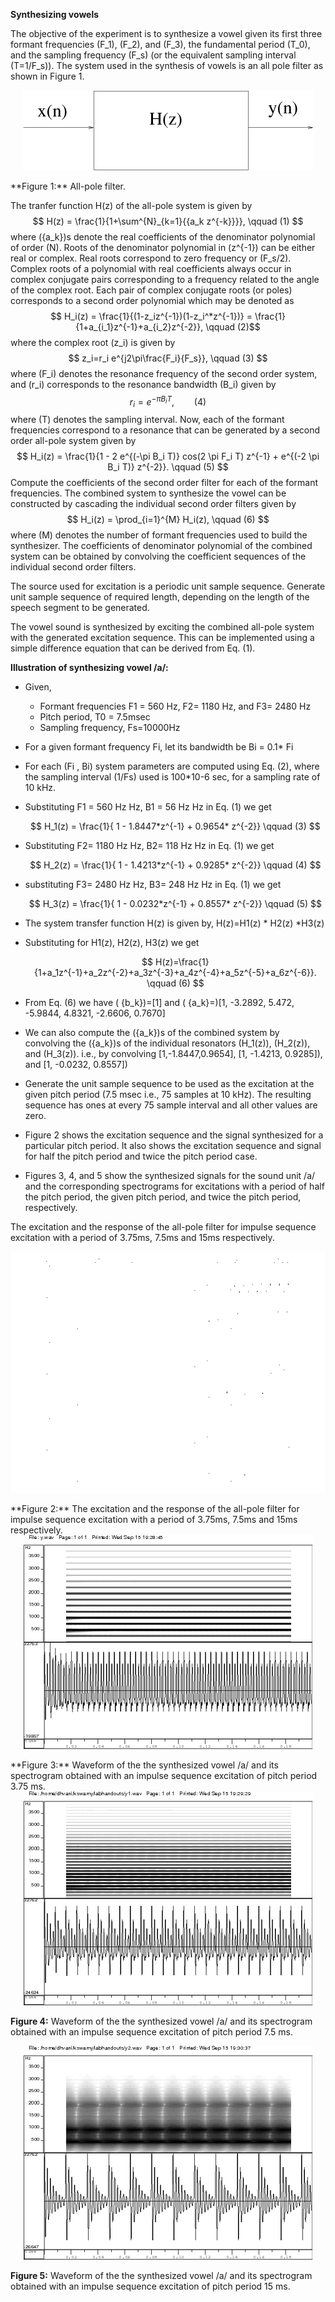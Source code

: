 **Synthesizing vowels**

The objective of the experiment is to synthesize a vowel given its first three formant frequencies \(F_1\), \(F_2\), and \(F_3\), the fundamental period \(T_0\), and the sampling frequency \(F_s\) (or the equivalent sampling interval \(T=1/F_s\)). The system used in the synthesis of vowels is an all pole filter as shown in Figure 1.

<center><img src="images/block.png"> <br></p> </center>
**Figure 1:** All-pole filter.

The tranfer function H(z) of the all-pole system is given by $$ H(z) = \frac{1}{1+\sum^{N}_{k=1}{{a_k z^{-k}}}}, \qquad (1) $$ where \(\{a_k\}\)s denote the real coefficients of the denominator polynomial of order \(N\). Roots of the denominator polynomial in \(z^{-1}\) can be either real or complex. Real roots correspond to zero frequency or \(F_s/2\). Complex roots of a polynomial with real coefficients always occur in complex conjugate pairs corresponding to a frequency related to the angle of the complex root. Each pair of complex conjugate roots (or poles) corresponds to a second order polynomial which may be denoted as $$ H_i(z) = \frac{1}{(1-z_iz^{-1})(1-z_i^*z^{-1})} = \frac{1}{1+a_{i_1}z^{-1}+a_{i_2}z^{-2}}, \qquad (2)$$ where the complex root \(z_i\) is given by $$ z_i=r_i e^{j2\pi\frac{F_i}{F_s}}, \qquad (3) $$ where \(F_i\) denotes the resonance frequency of the second order system, and \(r_i\) corresponds to the resonance bandwidth \(B_i\) given by $$ r_i=e^{-\pi B_i T}, \qquad (4) $$ where \(T\) denotes the sampling interval. Now, each of the formant frequencies correspond to a resonance that can be generated by a second order all-pole system given by $$ H_i(z) = \frac{1}{1 - 2 e^{(-\pi B_i T)} cos(2 \pi F_i T) z^{-1} + e^{(-2 \pi B_i T)} z^{-2}}. \qquad (5) $$ Compute the coefficients of the second order filter for each of the formant frequencies. The combined system to synthesize the vowel can be constructed by cascading the individual second order filters given by $$ H_i(z) = \prod_{i=1}^{M} H_i(z), \qquad (6) $$ where \(M\) denotes the number of formant frequencies used to build the synthesizer. The coefficients of denominator polynomial of the combined system can be obtained by convolving the coefficient sequences of the individual second order filters.

The source used for excitation is a periodic unit sample sequence. Generate unit sample sequence of required length, depending on the length of the speech segment to be generated.

The vowel sound is synthesized by exciting the combined all-pole system with the generated excitation sequence. This can be implemented using a simple difference equation that can be derived from Eq. (1).

**Illustration of synthesizing vowel /a/:**

 - Given,
   - Formant frequencies F1 = 560 Hz, F2= 1180 Hz, and F3= 2480 Hz
   - Pitch period, T0 = 7.5msec
   - Sampling frequency, Fs=10000Hz

 - For a given formant frequency Fi, let its bandwidth be Bi = 0.1* Fi

 - For each (Fi , Bi) system parameters are computed using Eq. (2), where the sampling interval (1/Fs) used is 100*10-6 sec, for a sampling rate of 10 kHz.

 - Substituting F1 = 560 Hz Hz, B1 = 56 Hz Hz in Eq. (1) we get

    $$ H_1(z) = \frac{1}{ 1 - 1.8447*z^{-1} + 0.9654* z^{-2}} \qquad (3) $$

 - Substituting F2= 1180 Hz Hz, B2= 118 Hz Hz in Eq. (1) we get
    
    $$ H_2(z) = \frac{1}{ 1 - 1.4213*z^{-1} + 0.9285* z^{-2}} \qquad (4) $$

 - substituting F3= 2480 Hz Hz, B3= 248 Hz Hz in Eq. (1) we get
    
    $$ H_3(z) = \frac{1}{ 1 - 0.0232*z^{-1} + 0.8557* z^{-2}} \qquad (5) $$

 - The system transfer function H(z) is given by, H(z)=H1(z) * H2(z) *H3(z)

 - Substituting for H1(z), H2(z), H3(z) we get
    
    $$ H(z)=\frac{1}{1+a_1z^{-1}+a_2z^{-2}+a_3z^{-3}+a_4z^{-4}+a_5z^{-5}+a_6z^{-6}}. \qquad (6) $$

 - From Eq. (6) we have \( \{b_k\}\)=[1] and \( \{a_k\}=\)[1, -3.2892, 5.472, -5.9844, 4.8321, -2.6606, 0.7670]

 - We can also compute the \(\{a_k\}\)s of the combined system by convolving the \(\{a_k\}\)s of the individual resonators \(H_1(z)\), \(H_2(z)\), and \(H_3(z)\). i.e., by convolving [1,-1.8447,0.9654], [1, -1.4213, 0.9285]), and [1, -0.0232, 0.8557])

 - Generate the unit sample sequence to be used as the excitation at the given pitch period (7.5 msec i.e., 75 samples at 10 kHz). The resulting sequence has ones at every 75 sample interval and all other values are zero.

 - Figure 2 shows the excitation sequence and the signal synthesized for a particular pitch period. It also shows the excitation sequence and signal for half the pitch period and twice the pitch period case.

 - Figures 3, 4, and 5 show the synthesized signals for the sound unit /a/ and the corresponding spectrograms for excitations with a period of half the pitch period, the given pitch period, and twice the pitch period, respectively.

The excitation and the response of the all-pole filter for impulse sequence excitation with a period of 3.75ms, 7.5ms and 15ms respectively.
<center><img src="images/lab4.png"> <br></p> </center>
**Figure 2:** The excitation and the response of the all-pole filter for impulse sequence excitation with a period of 3.75ms, 7.5ms and 15ms respectively.


<center><img src="images/hp_spec.png"> <br></p> </center>
**Figure 3:** Waveform of the the synthesized vowel /a/ and its spectrogram obtained with an impulse sequence excitation of pitch period 3.75 ms.


<center><img src="images/p_spec.png"> <br></p> </center>

**Figure 4:** Waveform of the the synthesized vowel /a/ and its spectrogram obtained with an impulse sequence excitation of pitch period 7.5 ms.




<center><img src="images/tp_spec.png"> <br></p> </center>

**Figure 5:** Waveform of the the synthesized vowel /a/ and its spectrogram obtained with an impulse sequence excitation of pitch period 15 ms.




